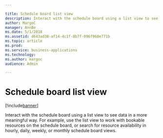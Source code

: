 ```yaml
---

title: Schedule board list view
description: Interact with the schedule board using a list view to see data in a more meaningful way.
author: MargoC
manager: AnnBe
ms.date: 5/1/2018
ms.assetid: d643ad38-af14-4c1f-8b7f-096f960e771b
ms.topic: article
ms.prod: 
ms.service: business-applications
ms.technology: 
ms.author: margoc
audience: Admin

---
```

#  Schedule board list view


[!include[banner](../../../../includes/banner.md)]

Interact with the schedule board using a list view to see data in a more
meaningful way. For example, use the list view to work with bookable resources
on the schedule board, or search for resource availability in hourly, daily,
weekly, or monthly schedule board views.
